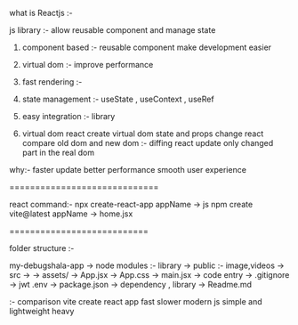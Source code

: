 what is Reactjs :-

js library :- allow  reusable component and manage state 

1. component based :- reusable component make development easier
2. virtual dom :- improve performance 
3. fast rendering :- 
4. state management :- useState , useContext , useRef 
5. easy integration :- library 
   

2. virtual dom
   react create virtual dom
   state and props change 
   react compare old dom and new dom :- diffing 
   react update only changed part in the real dom


why:- faster update 
better performance
smooth user experience


=============================


react command:- 
npx create-react-app  appName   -> js
npm create vite@latest appName  -> home.jsx


===========================

folder structure :-

my-debugshala-app
-> node modules :- library 
-> public :- image,videos
-> src ->
       -> assets/
       -> App.jsx
       -> App.css
       -> main.jsx -> code entry
-> .gitignore -> jwt .env 
-> package.json -> dependency , library
-> Readme.md  


:- comparison
vite                            create react app
fast                              slower
modern                             js
simple and lightweight              heavy 


